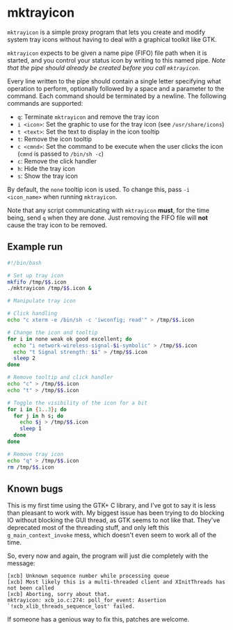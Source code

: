 # mktrayicon

`mktrayicon` is a simple proxy program that lets you create and modify system
tray icons without having to deal with a graphical toolkit like GTK.

`mktrayicon` expects to be given a name pipe (FIFO) file path when it is
started, and you control your status icon by writing to this named pipe. *Note
that the pipe should already be created before you call `mktrayicon`*.

Every line written to the pipe should contain a single letter specifying what
operation to perform, optionally followed by a space and a parameter to the
command. Each command should be terminated by a newline. The following commands
are supported:

  - `q`: Terminate `mktrayicon` and remove the tray icon
  - `i <icon>`: Set the graphic to use for the tray icon (see `/usr/share/icons`)
  - `t <text>`: Set the text to display in the icon tooltip
  - `t`: Remove the icon tooltip
  - `c <cmnd>`: Set the command to be execute when the user clicks the icon (`cmnd` is passed to `/bin/sh -c`)
  - `c`: Remove the click handler
  - `h`: Hide the tray icon
  - `s`: Show the tray icon

By default, the `none` tooltip icon is used. To change this, pass `-i
<icon_name>` when running `mktrayicon`.

Note that any script communicating with `mktrayicon` **must**, for the time
being, send `q` when they are done. Just removing the FIFO file will **not**
cause the tray icon to be removed.

## Example run

```bash
#!/bin/bash

# Set up tray icon
mkfifo /tmp/$$.icon
./mktrayicon /tmp/$$.icon &

# Manipulate tray icon

# Click handling
echo "c xterm -e /bin/sh -c 'iwconfig; read'" > /tmp/$$.icon

# Change the icon and tooltip
for i in none weak ok good excellent; do
  echo "i network-wireless-signal-$i-symbolic" > /tmp/$$.icon
  echo "t Signal strength: $i" > /tmp/$$.icon
  sleep 2
done

# Remove tooltip and click handler
echo "c" > /tmp/$$.icon
echo "t" > /tmp/$$.icon

# Toggle the visibility of the icon for a bit
for i in {1..3}; do
  for j in h s; do
    echo $j > /tmp/$$.icon
    sleep 1
  done
done

# Remove tray icon
echo "q" > /tmp/$$.icon
rm /tmp/$$.icon
```

## Known bugs

This is my first time using the GTK+ C library, and I've got to say it is less
than pleasant to work with. My biggest issue has been trying to do blocking IO
without blocking the GUI thread, as GTK seems to not like that. They've
deprecated most of the threading stuff, and only left this
`g_main_context_invoke` mess, which doesn't even seem to work all of the time.

So, every now and again, the program will just die completely with the message:

```
[xcb] Unknown sequence number while processing queue
[xcb] Most likely this is a multi-threaded client and XInitThreads has not been called
[xcb] Aborting, sorry about that.
mktrayicon: xcb_io.c:274: poll_for_event: Assertion `!xcb_xlib_threads_sequence_lost' failed.
```

If someone has a genious way to fix this, patches are welcome.
